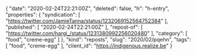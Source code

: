 {
  "date": "2020-02-24T22:21:00Z",
  "deleted": false,
  "h": "h-entry",
  "properties": {
    "syndication": [
      "https://twitter.com/JamieTanna/status/1232069152564752384"
    ],
    "published": [
      "2020-02-24T22:21:00Z"
    ],
    "repost-of": [
      "https://twitter.com/hargi_/status/1231380992256020480"
    ],
    "category": [
      "food",
      "creme-egg"
    ]
  },
  "kind": "reposts",
  "slug": "2020/02/pqehn",
  "tags": [
    "food",
    "creme-egg"
  ],
  "client_id": "https://indigenous.realize.be"
}
